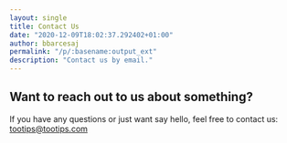 ```yaml
---
layout: single
title: Contact Us
date: "2020-12-09T18:02:37.292402+01:00"
author: bbarcesaj
permalink: "/p/:basename:output_ext"
description: "Contact us by email."
---
```


<div dir="ltr" style="text-align: left;" trbidi="on">
<h2 style="text-align: left;">
Want to reach out to us about something?</h2>
If you have any questions or just want say hello, feel free to contact us:<br />
<a href="mailto:tootips@tootips.com">tootips@tootips.com</a></div>
